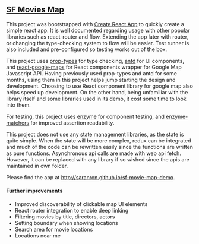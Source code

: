 ## [SF Movies Map](http://saranron.github.io/sf-movie-map-demo)

This project was bootstrapped with [Create React App](https://github.com/facebookincubator/create-react-app) to quickly create a simple react app. It is well documented regarding usage with other popular libraries such as react-router and flow. Extending the app later with router, or changing the type-checking system to flow will be easier. Test runner is also included and pre-configured so testing works out of the box.

This project uses [prop-types](https://github.com/facebook/prop-types) for type checking, [antd](http://ant.design/) for UI components, and [react-google-maps](https://github.com/tomchentw/react-google-maps) for React components wrapper for Google Map Javascript API. Having previously used prop-types and antd for some months, using them in this project helps jump starting the design and development. Choosing to use React component library for google map also helps speed up development. On the other hand, being unfamiliar with the library itself and some libraries used in its demo, it cost some time to look into them.

For testing, this project uses [enzyme](https://github.com/airbnb/enzyme) for component testing, and [enzyme-matchers](https://github.com/FormidableLabs/enzyme-matchers) for improved assertion readability.

This project does not use any state management libraries, as the state is quite simple. When the state will be more complex, redux can be integrated and much of the code can be rewritten easily since the functions are written as pure functions. Asynchronous api calls are made with web api fetch. However, it can be replaced with any library if so wished since the apis are maintained in own folder.

Please find the app at http://saranron.github.io/sf-movie-map-demo.

#### Further improvements

- Improved discoverability of clickable map UI elements
- React router integration to enable deep linking
- Filtering movies by title, directors, actors
- Setting boundary when showing locations
- Search area for movie locations
- Locations near me
